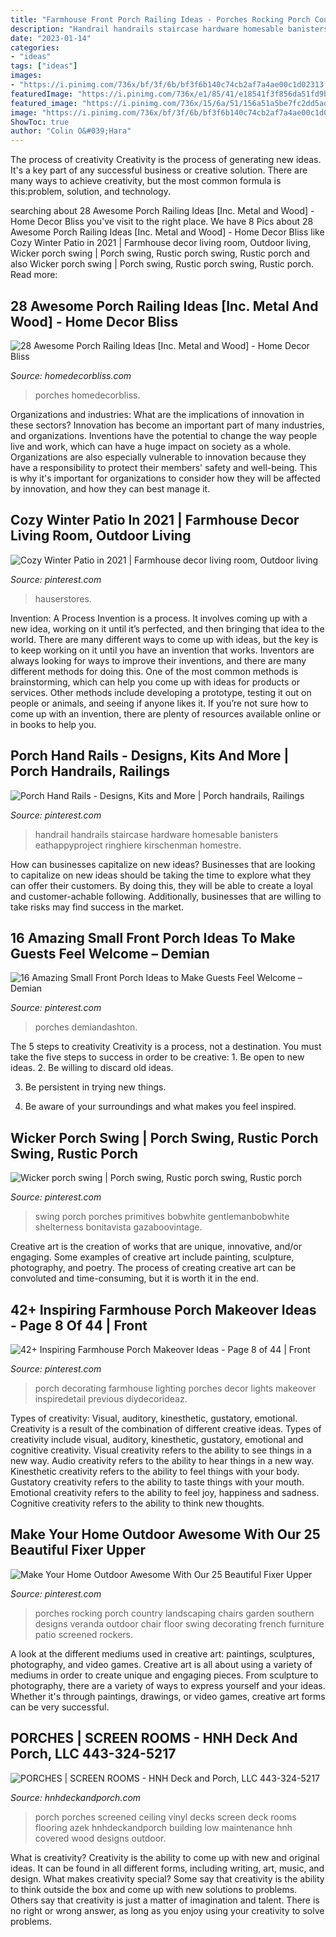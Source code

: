 ```yaml
---
title: "Farmhouse Front Porch Railing Ideas - Porches Rocking Porch Country Landscaping Chairs Garden Southern Designs Veranda Outdoor Chair Floor Swing Decorating French Furniture Patio Screened Rockers"
description: "Handrail handrails staircase hardware homesable banisters eathappyproject ringhiere kirschenman homestre"
date: "2023-01-14"
categories:
- "ideas"
tags: ["ideas"]
images:
- "https://i.pinimg.com/736x/bf/3f/6b/bf3f6b140c74cb2af7a4ae00c1d02313.jpg"
featuredImage: "https://i.pinimg.com/736x/e1/85/41/e18541f3f856da51fd9b44f597ff1daa.jpg"
featured_image: "https://i.pinimg.com/736x/15/6a/51/156a51a5be7fc2dd5ad0711ceb8aef93.jpg"
image: "https://i.pinimg.com/736x/bf/3f/6b/bf3f6b140c74cb2af7a4ae00c1d02313.jpg"
ShowToc: true
author: "Colin O&#039;Hara"
---
```



The process of creativity
Creativity is the process of generating new ideas. It's a key part of any successful business or creative solution. There are many ways to achieve creativity, but the most common formula is this:problem, solution, and technology.

	

		
searching about 28 Awesome Porch Railing Ideas [Inc. Metal and Wood] - Home Decor Bliss you've visit to the right place. We have 8 Pics about 28 Awesome Porch Railing Ideas [Inc. Metal and Wood] - Home Decor Bliss like Cozy Winter Patio in 2021 | Farmhouse decor living room, Outdoor living, Wicker porch swing | Porch swing, Rustic porch swing, Rustic porch and also Wicker porch swing | Porch swing, Rustic porch swing, Rustic porch. Read more:
		
    
## 28 Awesome Porch Railing Ideas [Inc. Metal And Wood] - Home Decor Bliss

<img loading=lazy src="https://homedecorbliss.com/wp-content/uploads/2020/11/wood-deck-with-view-to-the-forest-28-awesome-porch-railing-ideas-768x1152.jpg" onerror="this.onerror=null;this.src='https://tse2.mm.bing.net/th?id=OIP.WiqKIiyk_JbztjzX5G-8MQHaLH&amp;pid=15.1';" alt="28 Awesome Porch Railing Ideas [Inc. Metal and Wood] - Home Decor Bliss">

_Source: homedecorbliss.com_

>porches homedecorbliss. 

	

Organizations and industries: What are the implications of innovation in these sectors?
Innovation has become an important part of many industries, and organizations. Inventions have the potential to change the way people live and work, which can have a huge impact on society as a whole. Organizations are also especially vulnerable to innovation because they have a responsibility to protect their members' safety and well-being. This is why it's important for organizations to consider how they will be affected by innovation, and how they can best manage it.

    
## Cozy Winter Patio In 2021 | Farmhouse Decor Living Room, Outdoor Living

<img loading=lazy src="https://i.pinimg.com/736x/fd/16/d8/fd16d8f6a76a88e6974001ac8120ad6a.jpg" onerror="this.onerror=null;this.src='https://tse4.mm.bing.net/th?id=OIP.FXEbBuig9SCF2DzB55MXmwHaJ3&amp;pid=15.1';" alt="Cozy Winter Patio in 2021 | Farmhouse decor living room, Outdoor living">

_Source: pinterest.com_

>hauserstores. 

	

Invention: A Process
Invention is a process. It involves coming up with a new idea, working on it until it’s perfected, and then bringing that idea to the world. There are many different ways to come up with ideas, but the key is to keep working on it until you have an invention that works. Inventors are always looking for ways to improve their inventions, and there are many different methods for doing this. One of the most common methods is brainstorming, which can help you come up with ideas for products or services. Other methods include developing a prototype, testing it out on people or animals, and seeing if anyone likes it. If you’re not sure how to come up with an invention, there are plenty of resources available online or in books to help you.

    
## Porch Hand Rails - Designs, Kits And More | Porch Handrails, Railings

<img loading=lazy src="https://i.pinimg.com/736x/e1/85/41/e18541f3f856da51fd9b44f597ff1daa.jpg" onerror="this.onerror=null;this.src='https://tse4.mm.bing.net/th?id=OIP.Qi-uZi6fchh7w3nxFgri1wHaJ3&amp;pid=15.1';" alt="Porch Hand Rails - Designs, Kits and More | Porch handrails, Railings">

_Source: pinterest.com_

>handrail handrails staircase hardware homesable banisters eathappyproject ringhiere kirschenman homestre. 

	

How can businesses capitalize on new ideas?
Businesses that are looking to capitalize on new ideas should be taking the time to explore what they can offer their customers. By doing this, they will be able to create a loyal and customer-achable following. Additionally, businesses that are willing to take risks may find success in the market.

    
## 16 Amazing Small Front Porch Ideas To Make Guests Feel Welcome – Demian

<img loading=lazy src="https://i.pinimg.com/736x/bf/3f/6b/bf3f6b140c74cb2af7a4ae00c1d02313.jpg" onerror="this.onerror=null;this.src='https://tse2.mm.bing.net/th?id=OIP.UlkEQ7lBP5DZWRLOrefxkwHaK0&amp;pid=15.1';" alt="16 Amazing Small Front Porch Ideas to Make Guests Feel Welcome – Demian">

_Source: pinterest.com_

>porches demiandashton. 

	

The 5 steps to creativity
Creativity is a process, not a destination. You must take the five steps to success in order to be creative: 1. Be open to new ideas.
2. Be willing to discard old ideas.

3. Be persistent in trying new things.

4. Be aware of your surroundings and what makes you feel inspired.


    
## Wicker Porch Swing | Porch Swing, Rustic Porch Swing, Rustic Porch

<img loading=lazy src="https://i.pinimg.com/736x/24/d4/cc/24d4cc629f5c7d1245c0638fad247b06--wicker-porch-swing-front-porch-swings.jpg" onerror="this.onerror=null;this.src='https://tse3.mm.bing.net/th?id=OIP.Tbi_1_Jw7o6OyUn8cmmbqAHaJ3&amp;pid=15.1';" alt="Wicker porch swing | Porch swing, Rustic porch swing, Rustic porch">

_Source: pinterest.com_

>swing porch porches primitives bobwhite gentlemanbobwhite shelterness bonitavista gazaboovintage. 

	

Creative art is the creation of works that are unique, innovative, and/or engaging. Some examples of creative art include painting, sculpture, photography, and poetry. The process of creating creative art can be convoluted and time-consuming, but it is worth it in the end.

    
## 42+ Inspiring Farmhouse Porch Makeover Ideas - Page 8 Of 44 | Front

<img loading=lazy src="https://i.pinimg.com/736x/df/01/45/df0145b9bc1554f4c8d320d45dc8c827.jpg" onerror="this.onerror=null;this.src='https://tse4.mm.bing.net/th?id=OIP.F2TsgIs6xZZCxfsTDjYLkgHaLG&amp;pid=15.1';" alt="42+ Inspiring Farmhouse Porch Makeover Ideas - Page 8 of 44 | Front">

_Source: pinterest.com_

>porch decorating farmhouse lighting porches decor lights makeover inspiredetail previous diydecorideaz. 

	

Types of creativity: Visual, auditory, kinesthetic, gustatory, emotional.
Creativity is a result of the combination of different creative ideas. Types of creativity include visual, auditory, kinesthetic, gustatory, emotional and cognitive creativity. Visual creativity refers to the ability to see things in a new way. Audio creativity refers to the ability to hear things in a new way. Kinesthetic creativity refers to the ability to feel things with your body. Gustatory creativity refers to the ability to taste things with your mouth. Emotional creativity refers to the ability to feel joy, happiness and sadness. Cognitive creativity refers to the ability to think new thoughts.

    
## Make Your Home Outdoor Awesome With Our 25 Beautiful Fixer Upper

<img loading=lazy src="https://i.pinimg.com/736x/15/6a/51/156a51a5be7fc2dd5ad0711ceb8aef93.jpg" onerror="this.onerror=null;this.src='https://tse4.mm.bing.net/th?id=OIP.gTvTVf7xYKsh6Ra6TvLTgQHaJ3&amp;pid=15.1';" alt="Make Your Home Outdoor Awesome With Our 25 Beautiful Fixer Upper">

_Source: pinterest.com_

>porches rocking porch country landscaping chairs garden southern designs veranda outdoor chair floor swing decorating french furniture patio screened rockers. 

	

A look at the different mediums used in creative art: paintings, sculptures, photography, and video games.
Creative art is all about using a variety of mediums in order to create unique and engaging pieces. From sculpture to photography, there are a variety of ways to express yourself and your ideas. Whether it's through paintings, drawings, or video games, creative art forms can be very successful.

    
## PORCHES | SCREEN ROOMS - HNH Deck And Porch, LLC 443-324-5217

<img loading=lazy src="http://hnhdeckandporch.com/uploads/3/4/1/5/3415141/8835737_orig.jpg" onerror="this.onerror=null;this.src='https://tse4.mm.bing.net/th?id=OIP.xBYmKEDLVtqFzlYA1jLpiAHaFj&amp;pid=15.1';" alt="PORCHES | SCREEN ROOMS - HNH Deck and Porch, LLC 443-324-5217">

_Source: hnhdeckandporch.com_

>porch porches screened ceiling vinyl decks screen deck rooms flooring azek hnhdeckandporch building low maintenance hnh covered wood designs outdoor. 

	

What is creativity?
Creativity is the ability to come up with new and original ideas. It can be found in all different forms, including writing, art, music, and design. What makes creativity special? Some say that creativity is the ability to think outside the box and come up with new solutions to problems. Others say that creativity is just a matter of imagination and talent. There is no right or wrong answer, as long as you enjoy using your creativity to solve problems.

